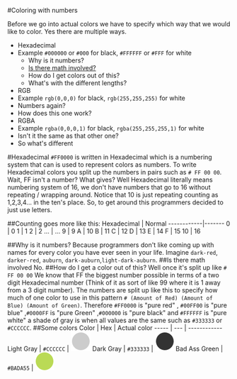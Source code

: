 #Coloring with numbers

Before we go into actual colors we have to specify which way that we would like to color. Yes there are multiple ways.

 - Hexadecimal 
  - Example `#000000` or `#000` for black, `#FFFFFF` or `#FFF` for white
    - Why is it numbers?
    - [Is there math involved?](is-there-math-involved)
    - How do I get colors out of this?
    - What's with the different lengths?
 - RGB
  - Example `rgb(0,0,0)` for black, `rgb(255,255,255)` for white
   - Numbers again?
   - How does this one work?
 - RGBA
  - Example `rgba(0,0,0,1)` for black, `rgba(255,255,255,1)` for white
   - Isn't it the same as that other one?
   - So what's different

#Hexadecimal
``#FF0000`` is written in Hexadecimal which is a numbering system that can is used to represent colors as numbers. To write Hexadecimal colors you split up the numbers in pairs such as
``# FF 00 00``. Wait, FF isn't a number? What gives? Well Hexadecimal literally means numbering system of 16, we don't have numbers that go to 16 without repeating / wrapping around. Notice that 10 is just repeating counting as 1,2,3,4... in the ten's place. So, to get around this programmers decided to just use letters. 

##Counting goes more like this:
 Hexadecimal | Normal
 ------------|-------
0 | 0
1 | 1
2 | 2
... | ...
9 | 9
A | 10
B | 11
C | 12
D | 13
E | 14
F | 15
10 | 16

##Why is it numbers?
Because programmers don't like coming up with names for every color you have ever seen in your life. Imagine `dark-red`, `darker-red`, `auburn`, `dark-auburn`,`light-dark-auburn`.
##Is there math involved
No.
##How do I get a color out of this?
Well once it's split up like ``# FF 00 00`` We know that FF the biggest number possible in terms of a two digit Hexadecimal number (Think of it as sort of like 99 where it is 1 away from a 3 digit number). The numbers are split up like this to specify how much of one color to use in this pattern ``# (Amount of Red) (Amount of Blue) (Amount of Green)``. Therefore ``#FF0000`` is "pure red" , ``#00FF00`` is "pure blue" ,``#0000FF`` is "pure Green" ,``#000000`` is "pure black" and ``#FFFFFF`` is "pure white" a shade of gray is when all values are the same such as ``#333333`` or ``#CCCCCC``.
##Some colors
Color | Hex | Actual color
----- | --- | ------------
Light Gray | ``#CCCCCC`` | ![](Screenshot_10.png)
Dark Gray | ``#333333`` | ![](Screenshot_11.png)
Bad Ass Green | ``#BADA55`` | ![](Screenshot_12.png)